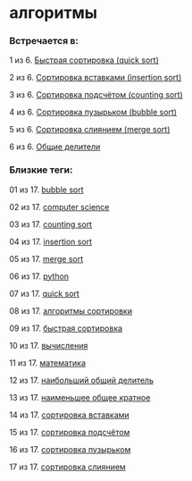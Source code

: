 # алгоритмы

### Встречается в:

1 из 6. [Быстрая сортировка (quick sort)](../Computer%20science/Быстрая%20сортировка.md)

2 из 6. [Сортировка вставками (insertion sort)](../Computer%20science/Сортировка%20вставками.md)

3 из 6. [Сортировка подсчётом (counting sort)](../Computer%20science/Сортировка%20подсчётом.md)

4 из 6. [Сортировка пузырьком (bubble sort)](../Computer%20science/Сортировка%20пузырьком.md)

5 из 6. [Сортировка слиянием (merge sort)](../Computer%20science/Сортировка%20слиянием.md)

6 из 6. [Общие делители](../Математика/Общие%20делители.md)


### Близкие теги:

01 из 17. [bubble sort](../__tags/bubble_sort.md)

02 из 17. [computer science](../__tags/computer_science.md)

03 из 17. [counting sort](../__tags/counting_sort.md)

04 из 17. [insertion sort](../__tags/insertion_sort.md)

05 из 17. [merge sort](../__tags/merge_sort.md)

06 из 17. [python](../__tags/python.md)

07 из 17. [quick sort](../__tags/quick_sort.md)

08 из 17. [алгоритмы сортировки](../__tags/algoritmy_sortirovki.md)

09 из 17. [быстрая сортировка](../__tags/bystraya_sortirovka.md)

10 из 17. [вычисления](../__tags/vychisleniya.md)

11 из 17. [математика](../__tags/matematika.md)

12 из 17. [наибольший общий делитель](../__tags/naibolshiy_obschiy_delitel.md)

13 из 17. [наименьшее общее кратное](../__tags/naimenshee_obschee_kratnoe.md)

14 из 17. [сортировка вставками](../__tags/sortirovka_vstavkami.md)

15 из 17. [сортировка подсчётом](../__tags/sortirovka_podschetom.md)

16 из 17. [сортировка пузырьком](../__tags/sortirovka_puzyrkom.md)

17 из 17. [сортировка слиянием](../__tags/sortirovka_sliyaniem.md)

